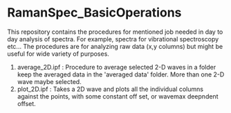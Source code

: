 # RamanSpec_BasicOperations
This repository contains the procedures for mentioned job needed in day to day analysis of spectra. For example, spectra for vibrational spectroscopy etc... The procedures are for analyzing raw data (x,y columns) but might be useful for wide variety of purposes.

1. average_2D.ipf : Procedure to average selected 2-D waves in a folder keep the averaged data in the 'averaged data' folder. More than one 2-D wave maybe selected.
2. plot_2D.ipf : Takes a 2D wave and plots all the individual columns against the points, with some constant off set, or wavemax deepndent offset. 
